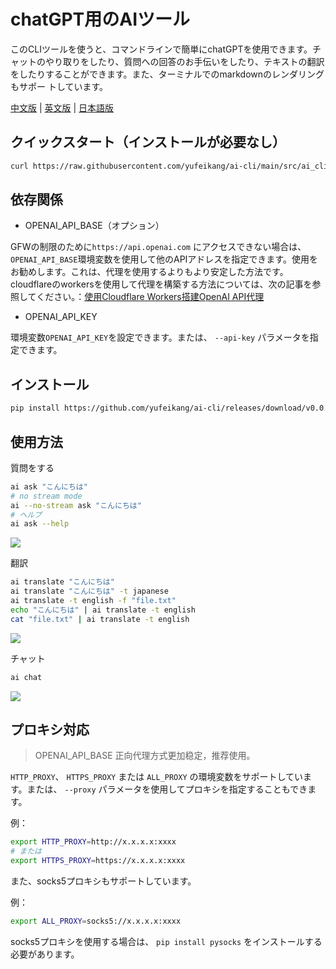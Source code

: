 # chatGPT用のAIツール

このCLIツールを使うと、コマンドラインで簡単にchatGPTを使用できます。チャットのやり取りをしたり、質問への回答のお手伝いをしたり、テキストの翻訳をしたりすることができます。また、ターミナルでのmarkdownのレンダリングもサポー
トしています。

[中文版](README.zh.md) | [英文版](README.md) | [日本語版](README.ja.md)

## クイックスタート（インストールが必要なし）

```bash
curl https://raw.githubusercontent.com/yufeikang/ai-cli/main/src/ai_cli/cli.py -L -s | python - ask "こんにちは"
```

## 依存関係

* OPENAI_API_BASE（オプション）

GFWの制限のために`https://api.openai.com` にアクセスできない場合は、 `OPENAI_API_BASE`環境変数を使用して他のAPIアドレスを指定できます。使用をお勧めします。これは、代理を使用するよりもより安定した方法です。 
cloudflareのworkersを使用して代理を構築する方法については、次の記事を参照してください。：[使用Cloudflare Workers搭建OpenAI API代理](https://github.com/noobnooc/noobnooc/discussions/9)

* OPENAI_API_KEY

環境変数`OPENAI_API_KEY`を設定できます。または、 `--api-key` パラメータを指定できます。

## インストール

```bash
pip install https://github.com/yufeikang/ai-cli/releases/download/v0.0.1/ai_cli-0.0.1-py3-none-any.whl
```

## 使用方法

質問をする

```bash
ai ask "こんにちは"
# no stream mode
ai --no-stream ask "こんにちは"
# ヘルプ
ai ask --help
```

![](./asset/video/ask.gif)

翻訳

```bash
ai translate "こんにちは"
ai translate "こんにちは" -t japanese
ai translate -t english -f "file.txt"
echo "こんにちは" | ai translate -t english
cat "file.txt" | ai translate -t english
```

 ![](./asset/video/translate.gif)

チャット

```bash
ai chat
```

 ![](./asset/video/chat.gif)

## プロキシ対応

> OPENAI_API_BASE 正向代理方式更加稳定，推荐使用。

`HTTP_PROXY`、 `HTTPS_PROXY` または `ALL_PROXY` の環境変数をサポートしています。または、 `--proxy` パラメータを使用してプロキシを指定することもできます。

例：

```bash
export HTTP_PROXY=http://x.x.x.x:xxxx
# または
export HTTPS_PROXY=https://x.x.x.x:xxxx
```

また、socks5プロキシもサポートしています。

例：

```bash
export ALL_PROXY=socks5://x.x.x.x:xxxx
```

socks5プロキシを使用する場合は、 `pip install pysocks` をインストールする必要があります。